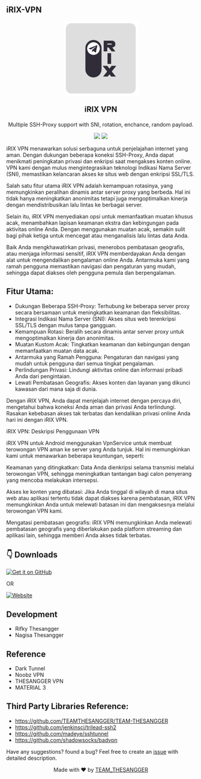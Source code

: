 ## iRIX-VPN
<p align="center">
  <a href=""><img width="200" height="200" src="https://github.com/TEAMTHESANGGER/iRIX-VPN/blob/main/src/icon.png"></a>
</p>
<p align="center" style="font-size:20px"><b>iRIX VPN</b></p>
<p align="center" 
style="font-size:14px">Multiple SSH-Proxy support with SNI, rotation, enchance, random payload.
</p>

<p align="center">
  <a href="https://www.android.com"><img src="https://forthebadge.com/images/badges/built-for-android.svg"></a> <a href="https://www.github.com/fakeyatogod/"><img src="https://forthebadge.com/images/badges/built-with-love.svg"/></a>
</p>

iRIX VPN menawarkan solusi serbaguna untuk penjelajahan internet yang aman. Dengan dukungan beberapa koneksi SSH-Proxy, Anda dapat menikmati peningkatan privasi dan enkripsi saat mengakses konten online. VPN kami dengan mulus mengintegrasikan teknologi Indikasi Nama Server (SNI), memastikan kelancaran akses ke situs web dengan enkripsi SSL/TLS.

Salah satu fitur utama iRIX VPN adalah kemampuan rotasinya, yang memungkinkan peralihan dinamis antar server proxy yang berbeda. Hal ini tidak hanya meningkatkan anonimitas tetapi juga mengoptimalkan kinerja dengan mendistribusikan lalu lintas ke berbagai server.

Selain itu, iRIX VPN menyediakan opsi untuk memanfaatkan muatan khusus acak, menambahkan lapisan keamanan ekstra dan kebingungan pada aktivitas online Anda. Dengan menggunakan muatan acak, semakin sulit bagi pihak ketiga untuk mencegat atau menganalisis lalu lintas data Anda.

Baik Anda mengkhawatirkan privasi, menerobos pembatasan geografis, atau menjaga informasi sensitif, iRIX VPN memberdayakan Anda dengan alat untuk mengendalikan pengalaman online Anda. Antarmuka kami yang ramah pengguna memastikan navigasi dan pengaturan yang mudah, sehingga dapat diakses oleh pengguna pemula dan berpengalaman.

## Fitur Utama:
- Dukungan Beberapa SSH-Proxy: Terhubung ke beberapa server proxy secara bersamaan untuk meningkatkan keamanan dan fleksibilitas.
- Integrasi Indikasi Nama Server (SNI): Akses situs web terenkripsi SSL/TLS dengan mulus tanpa gangguan.
- Kemampuan Rotasi: Beralih secara dinamis antar server proxy untuk mengoptimalkan kinerja dan anonimitas.
- Muatan Kustom Acak: Tingkatkan keamanan dan kebingungan dengan memanfaatkan muatan data acak.
- Antarmuka yang Ramah Pengguna: Pengaturan dan navigasi yang mudah untuk pengguna dari semua tingkat pengalaman.
- Perlindungan Privasi: Lindungi aktivitas online dan informasi pribadi Anda dari pengintaian.
- Lewati Pembatasan Geografis: Akses konten dan layanan yang dikunci kawasan dari mana saja di dunia.

Dengan iRIX VPN, Anda dapat menjelajah internet dengan percaya diri, mengetahui bahwa koneksi Anda aman dan privasi Anda terlindungi. Rasakan kebebasan akses tak terbatas dan kendalikan privasi online Anda hari ini dengan iRIX VPN.

iRIX VPN: Deskripsi Penggunaan VPN

iRIX VPN untuk Android menggunakan VpnService untuk membuat terowongan VPN aman ke server yang Anda tunjuk. Hal ini memungkinkan kami untuk menawarkan beberapa keuntungan, seperti:

Keamanan yang ditingkatkan: Data Anda dienkripsi selama transmisi melalui terowongan VPN, sehingga meningkatkan tantangan bagi calon penyerang yang mencoba melakukan intersepsi.

Akses ke konten yang dibatasi: Jika Anda tinggal di wilayah di mana situs web atau aplikasi tertentu tidak dapat diakses karena pembatasan, iRIX VPN memungkinkan Anda untuk melewati batasan ini dan mengaksesnya melalui terowongan VPN kami.

Mengatasi pembatasan geografis: iRIX VPN memungkinkan Anda melewati pembatasan geografis yang diberlakukan pada platform streaming dan aplikasi lain, sehingga memberi Anda akses tidak terbatas.

## 👇 Downloads
[<img src="https://github.com/machiav3lli/oandbackupx/blob/034b226cea5c1b30eb4f6a6f313e4dadcbb0ece4/badge_github.png" alt="Get it on GitHub" height="65">](https://github.com/TEAMTHESANGGER/iRIX-VPN/releases/latest)

OR

[![Website](https://img.shields.io/badge/Website-TEAMTHESANGGER-green?labelColor=White&style=social&logo=blogger&link=www.bukanmastah.eu.org)](www.bukanmastah.eu.org)

## Development
- Rifky Thesangger
- Nagisa Thesangger

## Reference
- Dark Tunnel
- Noobz VPN
- THESANGGER VPN
- MATERIAL 3

## Third Party Libraries Reference: 
- https://github.com/TEAMTHESANGGER/TEAM-THESANGGER
- https://github.com/jenkinsci/trilead-ssh2 
- https://github.com/madeye/sshtunnel 
- https://github.com/shadowsocks/badvpn


Have any suggestions? found a bug? Feel free to create an [issue](https://github.com/TEAMTHESANGGER/iRIX-VPN/issues/new) with detailed description.
<p align="center">Made with ❤ by <a href="https://github.com/TEAMTHESANGGER/TEAM-THESANGGER">TEAM_THESANGGER</a></p>
